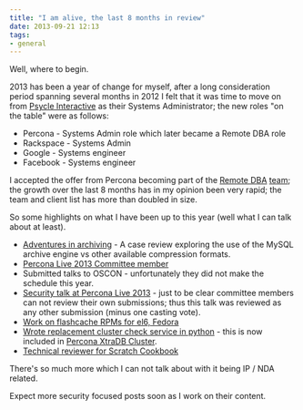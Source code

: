 ```yaml
---
title: "I am alive, the last 8 months in review"
date: 2013-09-21 12:13
tags: 
- general
---
```


Well, where to begin.

2013 has been a year of change for myself, after a long consideration period spanning several months in 2012 I felt that it was time to move on from [Psycle Interactive](https://psycle.com) as their Systems Administrator; the new roles "on the table" were as follows:

* Percona   - Systems Admin role which later became a Remote DBA role
* Rackspace - Systems Admin
* Google    - Systems engineer
* Facebook  - Systems engineer

I accepted the  offer from Percona becoming part of the [Remote DBA](https://www.percona.com/products/mysql-remote-dba)  [team](https://www.percona.com/about-us/our-team); the growth over the last 8 months has in my opinion been very rapid; the team and client list has more than doubled in size.

So some highlights on what I have been up to this year (well what I can talk about at least).

* [Adventures in archiving](https://www.mysqlperformanceblog.com/2013/02/11/adventures-in-archiving/) - A case review exploring the use of the MySQL archive engine vs other available compression formats.
* [Percona Live 2013 Committee member](https://www.percona.com/live/london-2013/conference-committee)
* Submitted talks to OSCON - unfortunately they did not make the schedule this year.
* [Security talk at Percona Live 2013](https://www.percona.com/live/london-2013/sessions/security-and-why-you-need-review-yours) - just to be clear committee members can not review their own submissions; thus this talk was reviewed as any other submission (minus one casting vote).
* [Work on flashcache RPMs for el6, Fedora](https://github.com/percona/flashcache)
* [Wrote replacement cluster check service in python](https://github.com/Oneiroi/clustercheck) - this is now included in [Percona XtraDB Cluster](https://www.percona.com/software/percona-xtradb-cluster).
* [Technical reviewer for Scratch Cookbook](https://www.packtpub.com/scratch-programs-cookbook/book)

There's so much more which I can not talk about with it being IP / NDA related.

Expect more security focused posts soon as I work on their content.


